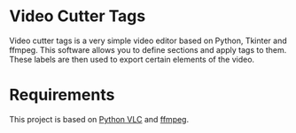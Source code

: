 # Video Cutter Tags

Video cutter tags is a very simple video editor based on Python, Tkinter and ffmpeg.
This software allows you to define sections and apply tags to them. These labels are then used to export certain elements of the video.

# Requirements

This project is based on [Python VLC](https://pypi.org/project/python-vlc/) and [ffmpeg](https://www.ffmpeg.org/download.html).
